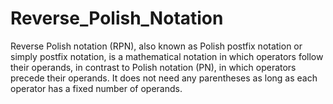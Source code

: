 # Reverse_Polish_Notation
Reverse Polish notation (RPN), also known as Polish postfix notation
or simply postfix notation, is a mathematical notation in which 
operators follow their operands, in contrast to Polish notation
(PN), in which operators precede their operands. It does not need 
any parentheses as long as each operator has a fixed number 
of operands. 